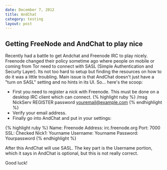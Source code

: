 ```yaml
---
date: December 7, 2012
title: AndChat
category: testing
layout: post
---
```


## Getting FreeNode and AndChat to play nice

Recently had a battle to get Andchat and Freenode IRC to play nicely. Freenode changed their policy sometime ago where people on mobile or coming from Tor need to connect with SASL (Simple Authentication and Securty Layer). Its not too hard to setup but finding the resources on how to do it was a little troubling. Main issue is that AndChat doesn't just have a "turn on SASL" setting and no hints in its UI. So... here's the scoop:


* First you need to register a nick with Freenode. This must be done on a desktop IRC client which can connect. 
    {% highlight ruby %}
    /msg NickServ REGISTER password youremail@example.com
    {% endhighlight %}
* Verify your email address.
* Finally go into AndChat and put in your settings:

{% highlight ruby %}
Name: Freenode
Address: irc.freenode.org
Port: 7000
SSL: Checked
Nick1: Yourname
Username: Yourname
Password: Yourpassword
{% endhighlight %}

After this AndChat will use SASL. The key part is the Username portion, which it says in AndChat is optional, but this is not really correct. 

Good luck!